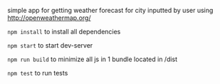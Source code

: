 simple app for getting weather forecast for city inputted by user using http://openweathermap.org/

``npm install`` to install all dependencies

``npm start`` to start dev-server

``npm run build`` to minimize all js in 1 bundle located in /dist

``npm test`` to run tests